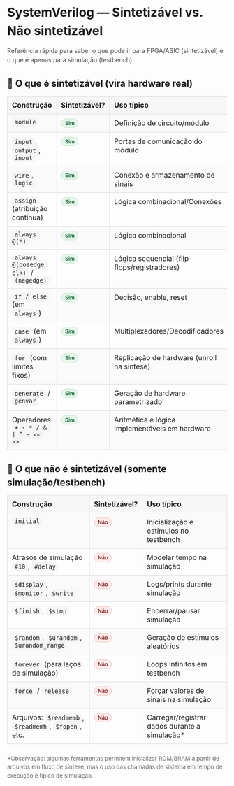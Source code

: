 <!doctype html>
<html lang="pt-BR">
<head>
  <meta charset="utf-8" />
  <meta name="viewport" content="width=device-width, initial-scale=1" />
  <title>Referência rápida — SystemVerilog: Sintetizável vs. Não sintetizável</title>
  <style>
    :root { font-family: system-ui, -apple-system, Segoe UI, Roboto, Arial, sans-serif; }
    body { margin: 24px; line-height: 1.5; }
    h1 { margin-bottom: 8px; }
    h2 { margin-top: 28px; margin-bottom: 8px; }
    .hint { color: #444; margin-bottom: 20px; }
    table { width: 100%; border-collapse: collapse; margin: 12px 0 24px; }
    th, td { border: 1px solid #ddd; padding: 10px; vertical-align: top; }
    th { background: #f7f7f7; text-align: left; }
    tbody tr:nth-child(odd) { background: #fafafa; }
    .tag { display: inline-block; padding: 2px 8px; border-radius: 999px; font-size: 12px; font-weight: 600; }
    .yes { background: #e6f6ea; color: #116138; border: 1px solid #bde5cc; }
    .no  { background: #fdeaea; color: #7f1d1d; border: 1px solid #f5c2c0; }
    code { background: #f5f5f5; padding: 2px 6px; border-radius: 6px; }
    footer { color: #666; font-size: 13px; margin-top: 24px; }
  </style>
</head>
<body>
  <h1>SystemVerilog — Sintetizável vs. Não sintetizável</h1>
  <p class="hint">Referência rápida para saber o que pode ir para FPGA/ASIC (sintetizável) e o que é apenas para simulação (testbench).</p>

  <h2>🔹 O que é <strong>sintetizável</strong> (vira hardware real)</h2>
  <table aria-label="Construções sintetizáveis em SystemVerilog">
    <thead>
      <tr>
        <th>Construção</th>
        <th>Sintetizável?</th>
        <th>Uso típico</th>
      </tr>
    </thead>
    <tbody>
      <tr>
        <td><code>module</code></td>
        <td><span class="tag yes">Sim</span></td>
        <td>Definição de circuito/módulo</td>
      </tr>
      <tr>
        <td><code>input</code>, <code>output</code>, <code>inout</code></td>
        <td><span class="tag yes">Sim</span></td>
        <td>Portas de comunicação do módulo</td>
      </tr>
      <tr>
        <td><code>wire</code>, <code>logic</code></td>
        <td><span class="tag yes">Sim</span></td>
        <td>Conexão e armazenamento de sinais</td>
      </tr>
      <tr>
        <td><code>assign</code> (atribuição contínua)</td>
        <td><span class="tag yes">Sim</span></td>
        <td>Lógica combinacional/Conexões</td>
      </tr>
      <tr>
        <td><code>always @(*)</code></td>
        <td><span class="tag yes">Sim</span></td>
        <td>Lógica combinacional</td>
      </tr>
      <tr>
        <td><code>always @(posedge clk)</code> / <code>(negedge)</code></td>
        <td><span class="tag yes">Sim</span></td>
        <td>Lógica sequencial (flip-flops/registradores)</td>
      </tr>
      <tr>
        <td><code>if / else</code> (em <code>always</code>)</td>
        <td><span class="tag yes">Sim</span></td>
        <td>Decisão, enable, reset</td>
      </tr>
      <tr>
        <td><code>case</code> (em <code>always</code>)</td>
        <td><span class="tag yes">Sim</span></td>
        <td>Multiplexadores/Decodificadores</td>
      </tr>
      <tr>
        <td><code>for</code> (com limites fixos)</td>
        <td><span class="tag yes">Sim</span></td>
        <td>Replicação de hardware (unroll na síntese)</td>
      </tr>
      <tr>
        <td><code>generate</code> / <code>genvar</code></td>
        <td><span class="tag yes">Sim</span></td>
        <td>Geração de hardware parametrizado</td>
      </tr>
      <tr>
        <td>Operadores <code>+ - * / &amp; | ^ ~ << >></code></td>
        <td><span class="tag yes">Sim</span></td>
        <td>Aritmética e lógica implementáveis em hardware</td>
      </tr>
    </tbody>
  </table>

  <h2>🔸 O que <strong>não é sintetizável</strong> (somente simulação/testbench)</h2>
  <table aria-label="Construções não sintetizáveis em SystemVerilog">
    <thead>
      <tr>
        <th>Construção</th>
        <th>Sintetizável?</th>
        <th>Uso típico</th>
      </tr>
    </thead>
    <tbody>
      <tr>
        <td><code>initial</code></td>
        <td><span class="tag no">Não</span></td>
        <td>Inicialização e estímulos no testbench</td>
      </tr>
      <tr>
        <td>Atrasos de simulação <code>#10</code>, <code>#delay</code></td>
        <td><span class="tag no">Não</span></td>
        <td>Modelar tempo na simulação</td>
      </tr>
      <tr>
        <td><code>$display</code>, <code>$monitor</code>, <code>$write</code></td>
        <td><span class="tag no">Não</span></td>
        <td>Logs/prints durante simulação</td>
      </tr>
      <tr>
        <td><code>$finish</code>, <code>$stop</code></td>
        <td><span class="tag no">Não</span></td>
        <td>Encerrar/pausar simulação</td>
      </tr>
      <tr>
        <td><code>$random</code>, <code>$urandom</code>, <code>$urandom_range</code></td>
        <td><span class="tag no">Não</span></td>
        <td>Geração de estímulos aleatórios</td>
      </tr>
      <tr>
        <td><code>forever</code> (para laços de simulação)</td>
        <td><span class="tag no">Não</span></td>
        <td>Loops infinitos em testbench</td>
      </tr>
      <tr>
        <td><code>force</code> / <code>release</code></td>
        <td><span class="tag no">Não</span></td>
        <td>Forçar valores de sinais na simulação</td>
      </tr>
      <tr>
        <td>Arquivos: <code>$readmemb</code>, <code>$readmemh</code>, <code>$fopen</code>, etc.</td>
        <td><span class="tag no">Não</span></td>
        <td>Carregar/registrar dados durante a simulação*</td>
      </tr>
    </tbody>
  </table>

  <footer>
    *Observação: algumas ferramentas permitem inicializar ROM/BRAM a partir de arquivos em fluxo de síntese, mas o uso das chamadas de sistema em tempo de execução é típico de simulação.
  </footer>
</body>
</html>
